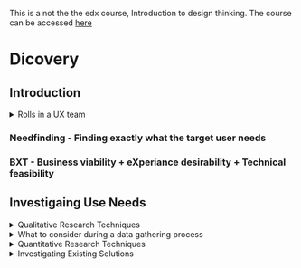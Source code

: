 This is a not the the edx course, Introduction to design thinking. The course can be accessed [here](https://courses.edx.org/courses/course-v1:Microsoft+DEV241x+3T2019/course/)

# Dicovery

## Introduction

<details>
 <summary>Rolls in a UX team </summary>
 <br>
 <ol>
<li> User Researcher </li> 
<li>Information Architect</li>
<li>Interaction Designer</li>
<li>Motion Designer</li>
<li>Visual Designer</li>
<li>Front End Developer/Prototyper</li>
<li>Content Strategist</li>
<li>Localisation</li>
<li>UI Text Writer</li>
<li>Product Manager</li>
</details>

### Needfinding - Finding exactly what the target user needs

### BXT - Business viability + eXperiance desirability + Technical feasibility

## Investigaing Use Needs
<details>
 <summary>Qualitative Research Techniques</summary>
 <br>
Asking customers what they need is not an accurate way to reflect on what need to be done as people cannot accurately recounting their personal experience. Their experience is also depending on their frame of reference. 
<ol> 
 <li> User Interviews </li>
  <ul>
  <li> Result: user's attitude
  </ul>
<li>  Contextual Inquiry </li>
  <ul>
  <li> Best used in the discovery phase</li>
    <ul>
    <li>Important to document of he distractions on the user's environment as they influnce the design solution</li>
    <li> Benefit from higher number of participants</li>
    </ul>
  <li>Result: Behavioral, Social, environmental and attitudinal data</li>
   </ul>
<li>  Stakeholder Interview </li>
  <ul>
  <li>To establish the needs and beliefs of your business partners</li>
  <li>Business requirement - performance against specific business metrics</li>
  <li> Result: Collect business requirements, key performance indicators/attributes of a succesful design</li>
  </ul>
<li>  Customer Interview </li>
  <ul>
 <li>Result: Collect metrics for success as well as beliefs about success</li>
  </ul>
<li>  Focus Group </li>
  <ul>
 <li>Common for branding and visual finishing phase of a project</li>
 <li>Result: Beliefs, attitudes and subjective preferences, however, at risk of collecting no useful data without expert moderation</li>
  </ul>
<li>  Usability Testing </li>
  <ul>
 <li>Run a user interactive design experience against other prototype (e.g. previous version, competitor's version) is a very accurate was to observe user's habits and practises</li>
 <li>Result: Proven user bahviour</li>
   </ul>
   </ol>
 </details>
 
<details>
 <summary>What to consider during a data gathering process </summary>
 <br>
 <ol>
  <li> Make participants feel comfortable </li>
  <ol>
 <li> Respect their boundries </li>
   <ul>
  <li> They can end the session any time</li>
  <li> They can pass on questions</li>
  <li> Stick to the schedule</li>
  <li> They are hydrated and physically at ease</li>
  <li> There is no wrong answer as the purpose of the session is to understand their beliefs</li>
    </ul>
 <li> Don't correct or judge</li>
   <ul>
  <li>Corrections will change the dynamic of the conversation</li>
    </ul>
 <li> Don't explain things to them unless they've asked for explanation</li>
   <ul>
  <li>and then only after responding to the initial request with "what do you believe the right answer should be?"</li>
  <li>Any explanation will change the dynamic of the conversation and shut down the flow of necessary data from them to you</li>
    </ul>
 </ol>
<li> Listen actively</li>
  <ol>
 <li> Probe for clarification when you don't understand something they've said or done</li>
 <li> Do not make assumptions about their intent: ask them</li>
  </ol>
<li> Avoid leading questions</li>
  <ol>
 <li> Check all of your questions for hidden assumptions in the way they are framed</li>
   <ul>
  <li>Questions that lead with "when did you stop…" or "don't you think…", or even "do you believe…" are encoding an implicit assumption that the user started or thought something</li>
  <li>Questions which end with "you agree, right?" are forcing the user to evaluate and accept a conclusion they did not arrive at themselves</li>
    </ul>
  </ol>
<li> Avoid dead end questions unless you need to move on to another research topic</li>
  <ol>
 <li> Dead end questions are generally answerable with a single fact. Yes, no, date, or number are appropriate answers for dead end questions</li>
 <li> Only use them when you've gathered enough information on the current topic and you want to change the topic</li>
   </ol>
<li> Avoid compound questions</li>
  <ol>
 <li> Difficult to know which part of the question the user responded to</li>
 <li>Beware of questions that contain a pivotal "or" in the middle, as you're limiting the possibilities and requiring an answer that is more complex</li>
   </ol>
<li> Take copious notes</li>
  <ol>
 <li> Become adept at rapid note taking in a non-obtrusive way</li>
   <ul>
  <li>Many researchers gain consent to create an audio recording so they can review the session later and codify their insights and observations</li>
  <li>If you have a colleague willing to help, you could take a note taker along on the research session</li>
    </ul>
  </ol>
</ol>
</details>

<details>
 <summary>Quantitative Research Techniques</summary>
 <br>
Gather any quantitative data that can measure the performance of an existing design or reaction to a fixed stimulus 
<ol> 
 <li> Customer Support issues tracking </li>
  <ul>
  <li> Support issues arising from user confusion are issues which user experience design can prevent </li>
  </ul>
<li>  Instrumentation </li>
  <ul>
  <li> Most modern services and applications have some way of tracking what workflows the user is using. </li>
    <ul>
    <li>This data can be aggregated into Sankey diagrams or other visuals to indicate how users are using the software</li>
    </ul>
<li>  Surveys </li>
   <ul>
    <li>Surveys will almost never teach you something new about user intent; instead they are excellent tools for confirming or refuting a hypothesis</li>
   </ul>
</details>

<details>
 <summary>Investigating Existing Solutions</summary>
 <br>
 You can evaluate everything from business model, target markets, features provided, layouts, to interaction styles. The more you are informed about previous success and failures in solving the problem you're working to solve, the more likely you are to make a solution that exceeds what's gone before.
 </details>
 
